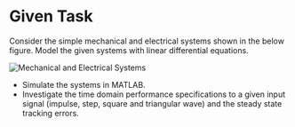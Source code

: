 # Given Task

Consider the simple mechanical and electrical systems shown in the below figure.  Model the given systems with linear differential equations.

![Mechanical and Electrical Systems](https://raw.githubusercontent.com/mr-circuit/MatLab_Snippets/master/Simulation-of-Electrical-and-Mechanical-Systems/mech_and_ele.jpg)

* Simulate the systems in MATLAB.
* Investigate the time domain performance specifications to a given input signal (impulse, step, square and triangular wave) and the steady state tracking errors.
